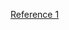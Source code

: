 [Reference 1](https://www.freecodecamp.org/news/sorting-algorithms-explained-with-examples-in-python-java-and-c/)
